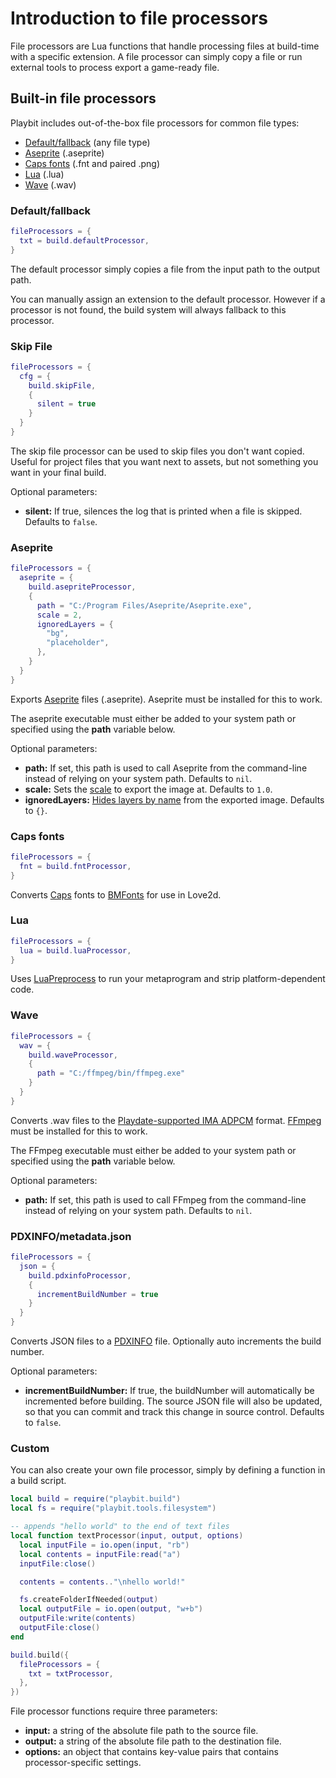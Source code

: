 # Introduction to file processors
File processors are Lua functions that handle processing files at build-time with a specific extension. A file processor can simply copy a file or run external tools to process export a game-ready file.

## Built-in file processors

Playbit includes out-of-the-box file processors for common file types:

- [Default/fallback](#defaultfallback) (any file type)
- [Aseprite](#aseprite) (.aseprite)
- [Caps fonts](#caps-fonts) (.fnt and paired .png)
- [Lua](#lua) (.lua)
- [Wave](#wave) (.wav)

### Default/fallback
```lua
fileProcessors = {
  txt = build.defaultProcessor,
}
```

The default processor simply copies a file from the input path to the output path.

You can manually assign an extension to the default processor. However if a processor is not found, the build system will always fallback to this processor.

### Skip File
```lua
fileProcessors = {
  cfg = {
    build.skipFile,
    {
      silent = true
    }
  }
}
```

The skip file processor can be used to skip files you don't want copied. Useful for project files that you want next to assets, but not something you want in your final build.

Optional parameters:
- **silent:** If true, silences the log that is printed when a file is skipped. Defaults to `false`.

### Aseprite
```lua
fileProcessors = {
  aseprite = {
    build.asepriteProcessor,
    {
      path = "C:/Program Files/Aseprite/Aseprite.exe",
      scale = 2,
      ignoredLayers = {
        "bg",
        "placeholder",
      },
    }
  }
}
```

Exports [Aseprite](https://www.aseprite.org/) files (.aseprite). Aseprite must be installed for this to work. 

The aseprite executable must either be added to your system path or specified using the **path** variable below.

Optional parameters:
- **path:** If set, this path is used to call Aseprite from the command-line instead of relying on your system path. Defaults to `nil`.
- **scale:** Sets the [scale](https://www.aseprite.org/docs/cli/#scale) to export the image at. Defaults to `1.0`.
- **ignoredLayers:** [Hides layers by name](https://www.aseprite.org/docs/cli/#ignore-layer) from the exported image. Defaults to `{}`.

### Caps fonts
```lua
fileProcessors = {
  fnt = build.fntProcessor,
}
```

Converts [Caps](https://play.date/caps/) fonts to [BMFonts](https://www.angelcode.com/products/bmfont/) for use in Love2d.

### Lua
```lua
fileProcessors = {
  lua = build.luaProcessor,
}
```

Uses [LuaPreprocess](https://github.com/ReFreezed/LuaPreprocess) to run your metaprogram and strip platform-dependent code.

### Wave
```lua
fileProcessors = {
  wav = {
    build.waveProcessor,
    {
      path = "C:/ffmpeg/bin/ffmpeg.exe"
    }
  }
}
```

Converts .wav files to the [Playdate-supported IMA ADPCM](https://sdk.play.date/1.11.1/Inside%20Playdate.html#M-sound) format. [FFmpeg](https://www.ffmpeg.org/) must be installed for this to work. 

The FFmpeg executable must either be added to your system path or specified using the **path** variable below.

Optional parameters:
- **path:** If set, this path is used to call FFmpeg from the command-line instead of relying on your system path. Defaults to `nil`.

### PDXINFO/metadata.json
```lua
fileProcessors = {
  json = {
    build.pdxinfoProcessor,
    {
      incrementBuildNumber = true
    }
  }
}
```

Converts JSON files to a [PDXINFO](https://sdk.play.date/Inside%20Playdate.html#pdxinfo) file. Optionally auto increments the build number.

Optional parameters:
- **incrementBuildNumber:** If true, the buildNumber will automatically be incremented before building. The source JSON file will also be updated, so that you can commit and track this change in source control. Defaults to `false`.

### Custom

You can also create your own file processor, simply by defining a function in a build script.

```lua
local build = require("playbit.build")
local fs = require("playbit.tools.filesystem")

-- appends "hello world" to the end of text files
local function textProcessor(input, output, options)
  local inputFile = io.open(input, "rb")
  local contents = inputFile:read("a")
  inputFile:close()

  contents = contents.."\nhello world!"

  fs.createFolderIfNeeded(output)
  local outputFile = io.open(output, "w+b")
  outputFile:write(contents)
  outputFile:close()
end

build.build({ 
  fileProcessors = {
    txt = txtProcessor,
  },
})
```

File processor functions require three parameters:
- **input:** a string of the absolute file path to the source file.
- **output:** a string of the absolute file path to the destination file.
- **options:** an object that contains key-value pairs that contains processor-specific settings.

